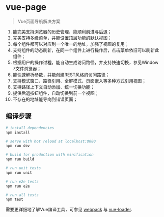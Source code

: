 # vue-page

> Vue页面导航解决方案
<ol>
<li>能完美支持浏览器的历史管理，能顺利前进与后退；</li>
<li>完美支持多级菜单，并能设置顶层功能的默认视图；</li>
<li>每个组件都可以对应到一个唯一的地址，加强了视图的复用；</li>
<li>支持组件的动态刷新，在同一个组件上进行操作后，点击菜单依旧可以刷新此组件；</li>
<li>根据用户的操作过程，能自动生成访问路径，并支持快速切换，参见Window 7文件浏览器；</li>
<li>能快速解析参数，并能创建REST风格的访问路径；</li>
<li>支持模式窗口、路径引用、全屏模式、页面嵌入等多种方式引用视图；</li>
<li>支持路径上下文自动添加、统一切换功能；</li>
<li>提供后退按钮组件，自动切换到前一个视图；</li>
<li>不存在的地址能导向到错误页面；</li>
</ol>

## 编译步骤

``` bash
# install dependencies
npm install

# serve with hot reload at localhost:8080
npm run dev

# build for production with minification
npm run build

# run unit tests
npm run unit

# run e2e tests
npm run e2e

# run all tests
npm test
```

需要更详细地了解Vue编译工具，可参见 [webpack](https://github.com/vuejs-templates/webpack#vue-webpack-boilerplate) 与 [vue-loader](http://vuejs.github.io/vue-loader).
